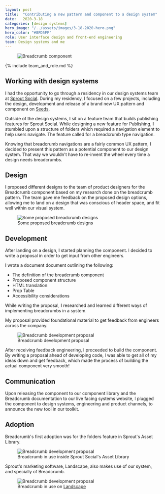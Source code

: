 ```yaml
---
layout: post
title:  "Contributing a new pattern and component to a design system"
date:   2020-3-18
categories: [design systems]
hero_image: "/../assets/images/3-18-2020-hero.png"
hero_color: "#8FD5FF"
role: User interface design and front-end engineering
team: Design systems and me
---
```


<figure>
	<img src="{{ site.baseurl }}/assets/images/mar182020hero.png" title="Breadcrumb component" />
</figure>

{% include team_and_role.md %}

## Working with design systems
I had the opportunity to go through a residency in our design systems team at <a target="_blank" title="Sprout Social" href="https://sproutsocial.com">Sprout Social</a>. During my residency, I focused on a few projects, including the design, development and release of a brand new UX pattern and component on <a target="_blank" title="Sprout Social's Design System, Seeds" href="https://seeds.sproutsocial.com">Seeds</a>.

Outside of the design systems, I sit on a feature team that builds publishing features for Sprout Social. While designing a new feature for Publishing, I stumbled upon a structure of folders which required a navigation element to help users navigate. The feature called for a breadcrumb type navigation.

Knowing that breadcrumb navigations are a fairly common UX pattern, I decided to present this pattern as a potential component to our design system. That way we wouldn't have to re-invent the wheel every time a design needs breadcrumbs.

## Design
I proposed different designs to the team of product designers for the Breadcrumb component based on my research done on the breadcrumb pattern. The team gave me feedback on the proposed design options, allowing me to land on a design that was conscious of header space, and fit well within our visual system.

<figure>
	<img src="{{ site.baseurl }}/assets/images/breadcrumb-1.png" title="Some proposed breadcrumb designs" />
	<figcaption class="media-caption center">Some proposed breadcrumb designs</figcaption>
</figure>

## Development

After landing on a design, I started planning the component. I decided to write a proposal in order to get input from other engineers.

I wrote a document document outlining the following:
* The definition of the breadcrumb component
* Proposed component structure
* HTML translation
* Prop Table
* Accessibility considerations

While writing the proposal, I researched and learned different ways of implementing breadcrumbs in a system.

My proposal provided foundational material to get feedback from engineers across the company.

<figure>
	<img src="{{ site.baseurl }}/assets/images/breadcrumb-2.png" title="Breadcrumb development proposal" />
	<figcaption class="media-caption center">Breadcrumb development proposal</figcaption>
</figure>

After receiving feedback engineering, I proceeded to build the component. By writing a proposal ahead of developing code, I was able to get all of my ideas down and get feedback, which made the process of building the actual component very smooth!

## Communication
Upon releasing the component to our component library and the Breadcrumb documentation to our live facing systems website, I plugged the component to design systems, engineering and product channels, to announce the new tool in our toolkit.

## Adoption
Breadcrumb's first adoption was for the folders feature in Sprout's Asset Library. 

<figure>
	<img src="{{ site.baseurl }}/assets/images/breadcrumb-3.png" title="Breadcrumb development proposal" />
	<figcaption class="media-caption center">Breadcrumb in use inside Sprout Social's Asset Library</figcaption>
</figure>

Sprout's marketing software, Landscape, also makes use of our system, and specially of Breadcrumb.

<figure>
	<img src="{{ site.baseurl }}/assets/images/breadcrumb-4.png" title="Breadcrumb development proposal" />
	<figcaption class="media-caption center">Breadcrumb in use on <a target="_blank" title="Landscape" href="https://sproutsocial.com/landscape/">Landscape</a></figcaption>
</figure>